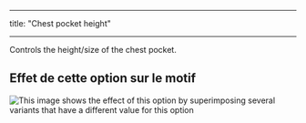 - - -
title: "Chest pocket height"
- - -

Controls the height/size of the chest pocket.

## Effet de cette option sur le motif

![This image shows the effect of this option by superimposing several variants that have a different value for this option](carlton_chestpocketheight_sample.svg "Effect of this option on the pattern")
